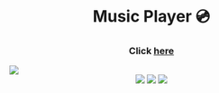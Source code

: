 <h1 align="center">Music Player 💿</h1>
   
<h3 align="center">Click <a href="https://projects-gustavo.github.io/music-player/">here</a></h3>   
<img src="https://cdn.discordapp.com/attachments/876799799255531523/1084916961802194954/mp.jpg">
<div align="center">
    <img src="https://img.shields.io/badge/html5-%23E34F26.svg?style=for-the-badge&logo=html5&logoColor=white" />
    <img src="https://img.shields.io/badge/css3-%231572B6.svg?style=for-the-badge&logo=css3&logoColor=white" />
    <img src="https://img.shields.io/badge/javascript-%23323330.svg?style=for-the-badge&logo=javascript&logoColor=%23F7DF1E" />
</div>
